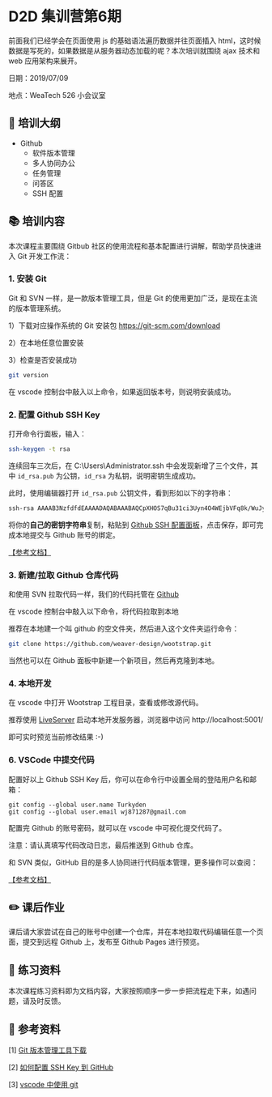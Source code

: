 # D2D 集训营第6期

前面我们已经学会在页面使用 js 的基础语法遍历数据并往页面插入 html，这时候数据是写死的，如果数据是从服务器动态加载的呢？本次培训就围绕 ajax 技术和 web 应用架构来展开。

日期：2019/07/09

地点：WeaTech 526 小会议室

## 🥇 培训大纲

- Github
  - 软件版本管理
  - 多人协同办公
  - 任务管理
  - 问答区
  - SSH 配置

## 📚 培训内容

本次课程主要围绕 Gitbub 社区的使用流程和基本配置进行讲解，帮助学员快速进入 Git 开发工作流：

### 1. 安装 Git

Git 和 SVN 一样，是一款版本管理工具，但是 Git 的使用更加广泛，是现在主流的版本管理系统。

1）下载对应操作系统的 Git 安装包 https://git-scm.com/download

2）在本地任意位置安装

3）检查是否安装成功

```bash
git version
```

在 vscode 控制台中敲入以上命令，如果返回版本号，则说明安装成功。

### 2. 配置 Github SSH Key

打开命令行面板，输入：

```bash
ssh-keygen -t rsa
```

连续回车三次后，在 C:\Users\Administrator\.ssh 中会发现新增了三个文件，其中 `id_rsa.pub` 为公钥，`id_rsa` 为私钥，说明密钥生成成功。

此时，使用编辑器打开 `id_rsa.pub` 公钥文件，看到形如以下的字符串：

```bash
ssh-rsa AAAAB3NzfdfdEAAAADAQABAAABAQCpXHOS7qBu31ci3Uyn4O4WEjbVFq8k/WuJyPEIXssZw2cozMHKd+Sxa3ySrMy77T06MjWnYfde2daffhlHMJUJbuovelmLRDJpqj8ErJx46mlSsU0fE5uD8KdRoh7jsLbHLWsUcye65IpZ4CWHRIzzbkZK46N6Zeo5gffdfW1BCKZRhKW2v/09ChJl1vEyCxW/5WreLXGgaDkBwb6G5dVuFuhgzGnmkMlxpdYaGnHr/lSNOH5swYRec6DCfgddIFfVER1LoPREKEwKs7CCEBVPjB96Qgucm9oDY63Ek62Z1kVzw50nPVYA6wfdfdfdf5hZupFjKBVvOqQh Administrator@201809101-PC

```

将你的**自己的密钥字符串**复制，粘贴到 [Github SSH 配置面板](https://github.com/settings/keys)，点击保存，即可完成本地提交与 Github 账号的绑定。

[【参考文档】](https://juejin.im/post/5ac0a382f265da238533012d)

### 3. 新建/拉取 Github 仓库代码

和使用 SVN 拉取代码一样，我们的代码托管在 [Github](https://github.com/weaver-design/wootstrap)

在 vscode 控制台中敲入以下命令，将代码拉取到本地

推荐在本地建一个叫 github 的空文件夹，然后进入这个文件夹运行命令：

```bash
git clone https://github.com/weaver-design/wootstrap.git
```

当然也可以在 Github 面板中新建一个新项目，然后再克隆到本地。

### 4. 本地开发

在 vscode 中打开 Wootstrap 工程目录，查看或修改源代码。

推荐使用 [LiveServer](#) 启动本地开发服务器，浏览器中访问 http://localhost:5001/

即可实时预览当前修改结果 :-)

### 6. VSCode 中提交代码

配置好以上 Github SSH Key 后，你可以在命令行中设置全局的登陆用户名和邮箱：

```
git config --global user.name Turkyden
git config --global user.email wj871287@gmail.com
```

配置完 Github 的账号密码，就可以在 vscode 中可视化提交代码了。

注意：请认真填写代码改动日志，最后推送到 Github 仓库。

和 SVN 类似，GitHub 目的是多人协同进行代码版本管理，更多操作可以查阅：

[【参考文档】](https://www.jianshu.com/p/e9dd2849cfb0)

## ✏️ 课后作业

课后请大家尝试在自己的账号中创建一个仓库，并在本地拉取代码编辑任意一个页面，提交到远程 Github 上，发布至 Github Pages 进行预览。 

## 💯 练习资料

本次课程练习资料即为文档内容，大家按照顺序一步一步把流程走下来，如遇问题，请及时反馈。

## 📑 参考资料

[1] [Git 版本管理工具下载](https://git-scm.com/download)

[2] [如何配置 SSH Key 到 GitHub](https://juejin.im/post/5ac0a382f265da238533012d)

[3] [vscode 中使用 git](https://www.jianshu.com/p/e9dd2849cfb0)